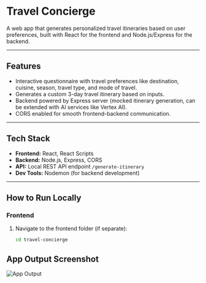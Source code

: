# Travel Concierge

A web app that generates personalized travel itineraries based on user preferences, built with React for the frontend and Node.js/Express for the backend.

---

## Features

- Interactive questionnaire with travel preferences like destination, cuisine, season, travel type, and mode of travel.
- Generates a custom 3-day travel itinerary based on inputs.
- Backend powered by Express server (mocked itinerary generation, can be extended with AI services like Vertex AI).
- CORS enabled for smooth frontend-backend communication.

---

## Tech Stack

- **Frontend:** React, React Scripts
- **Backend:** Node.js, Express, CORS
- **API:** Local REST API endpoint `/generate-itinerary`
- **Dev Tools:** Nodemon (for backend development)

---

## How to Run Locally

### Frontend

1. Navigate to the frontend folder (if separate):
   ```bash
   cd travel-concierge
## App Output Screenshot

![App Output](./screenshots/app-output.png)
